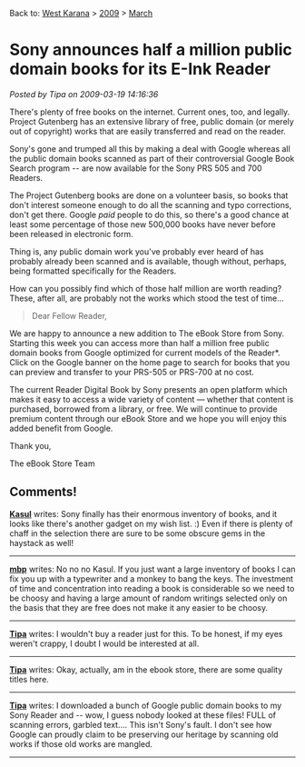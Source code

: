 Back to: [West Karana](/posts/westkarana.md) > [2009](/posts/2009/westkarana.md) > [March](./westkarana.md)
# Sony announces half a million public domain books for its E-Ink Reader

*Posted by Tipa on 2009-03-19 14:16:36*

There's plenty of free books on the internet. Current ones, too, and legally. Project Gutenberg has an extensive library of free, public domain (or merely out of copyright) works that are easily transferred and read on the reader.

Sony's gone and trumped all this by making a deal with Google whereas all the public domain books scanned as part of their controversial Google Book Search program -- are now available for the Sony PRS 505 and 700 Readers.

The Project Gutenberg books are done on a volunteer basis, so books that don't interest someone enough to do all the scanning and typo corrections, don't get there. Google *paid* people to do this, so there's a good chance at least some percentage of those new 500,000 books have never before been released in electronic form.

Thing is, any public domain work you've probably ever heard of has probably already been scanned and is available, though without, perhaps, being formatted specifically for the Readers.

How can you possibly find which of those half million are worth reading? These, after all, are probably not the works which stood the test of time...

> Dear Fellow Reader,

We are happy to announce a new addition to The eBook Store from Sony. Starting this week you can access more than half a million free public domain books from Google optimized for current models of the Reader*. Click on the Google banner on the home page to search for books that you can preview and transfer to your PRS-505 or PRS-700 at no cost.

The current Reader Digital Book by Sony presents an open platform which makes it easy to access a wide variety of content — whether that content is purchased, borrowed from a library, or free. We will continue to provide premium content through our eBook Store and we hope you will enjoy this added benefit from Google.

Thank you,

The eBook Store Team




## Comments!

**[Kasul](http://shatteredblog.wordpress.com)** writes: Sony finally has their enormous inventory of books, and it looks like there's another gadget on my wish list. :) Even if there is plenty of chaff in the selection there are sure to be some obscure gems in the haystack as well!

---

**[mbp](http://mindbendingpuzzles.blogspot,com)** writes: No no no Kasul. If you just want a large inventory of books I can fix you up with a typewriter and a monkey to bang the keys. The investment of time and concentration into reading a book is considerable so we need to be choosy and having a large amount of random writings selected only on the basis that they are free does not make it any easier to be choosy.

---

**[Tipa](https://chasingdings.com)** writes: I wouldn't buy a reader just for this. To be honest, if my eyes weren't crappy, I doubt I would be interested at all.

---

**[Tipa](https://chasingdings.com)** writes: Okay, actually, am in the ebook store, there are some quality titles here.

---

**[Tipa](https://chasingdings.com)** writes: I downloaded a bunch of Google public domain books to my Sony Reader and -- wow, I guess nobody looked at these files! FULL of scanning errors, garbled text.... This isn't Sony's fault. I don't see how Google can proudly claim to be preserving our heritage by scanning old works if those old works are mangled.

---

